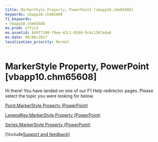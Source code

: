 ```yaml
---
title: MarkerStyle Property, PowerPoint [vbapp10.chm65608]
keywords: vbapp10.chm65608
f1_keywords:
- vbapp10.chm65608
ms.prod: office
ms.assetid: 8d9f7100-f9ee-43c1-8168-9c4c1367e6a6
ms.date: 06/08/2017
localization_priority: Normal
---
```



# MarkerStyle Property, PowerPoint [vbapp10.chm65608]

Hi there! You have landed on one of our F1 Help redirector pages. Please select the topic you were looking for below.

[Point.MarkerStyle Property (PowerPoint)](http://msdn.microsoft.com/library/76d0d681-40f7-b4b8-c18f-3c57f8b60330%28Office.15%29.aspx)

[LegendKey.MarkerStyle Property (PowerPoint)](http://msdn.microsoft.com/library/146c9146-063e-8456-c61e-e1286eae14c1%28Office.15%29.aspx)

[Series.MarkerStyle Property (PowerPoint)](http://msdn.microsoft.com/library/e985978e-f0cf-b809-ebe1-f5504e9e8df6%28Office.15%29.aspx)

[!include[Support and feedback](~/includes/feedback-boilerplate.md)]